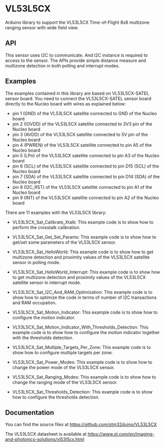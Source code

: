 # VL53L5CX
Arduino library to support the VL53L5CX Time-of-Flight 8x8 multizone ranging sensor with wide field view.

## API

This sensor uses I2C to communicate. And I2C instance is required to access to the sensor.
The APIs provide simple distance measure and multizone detection in both polling and interrupt modes.

## Examples

The examples contained in this library are based on VL53L5CX-SATEL sensor board. You need to connect the VL53L5CX-SATEL sensor board directly to the Nucleo board with wires as explained below:
- pin 1 (GND) of the VL53L5CX satellite connected to GND of the Nucleo board
- pin 2 (IOVDD) of the VL53L5CX satellite connected to 3V3 pin of the Nucleo board
- pin 3 (AVDD) of the VL53L5CX satellite connected to 5V pin of the Nucleo board
- pin 4 (PWREN) of the VL53L5CX satellite connected to pin A5 of the Nucleo board
- pin 5 (LPn) of the VL53L5CX satellite connected to pin A3 of the Nucleo board
- pin 6 (SCL) of the VL53L5CX satellite connected to pin D15 (SCL) of the Nucleo board
- pin 7 (SDA) of the VL53L5CX satellite connected to pin D14 (SDA) of the Nucleo board
- pin 8 (I2C_RST) of the VL53L5CX satellite connected to pin A1 of the Nucleo board
- pin 9 (INT) of the VL53L5CX satellite connected to pin A2 of the Nucleo board 

There are 11 examples with the VL53L5CX library:

* VL53L5CX_Sat_Calibrate_Xtalk: This example code is to show how to perform the crosstalk calibration.

* VL53L5CX_Sat_Get_Set_Params: This example code is to show how to get/set some parameters of the 
  VL53L5CX sensor.

* VL53L5CX_Sat_HelloWorld: This example code is to show how to get multizone detection and proximity
  values of the VL53L5CX satellite sensor in polling mode.

* VL53L5CX_Sat_HelloWorld_Interrupt: This example code is to show how to get multizone detection and proximity
  values of the VL53L5CX satellite sensor in interrupt mode.

* VL53L5CX_Sat_I2C_And_RAM_Optimization: This example code is to show how to optimize the code in terms of 
  number of I2C transactions and RAM occupation.

* VL53L5CX_Sat_Motion_Indicator: This example code is to show how to configure the motion indicator.

* VL53L5CX_Sat_Motion_Indicator_With_Thresholds_Detection: This example code is to show how to configure 
  the motion indicator together with the thresholds detection.
  
* VL53L5CX_Sat_Multiple_Targets_Per_Zone: This example code is to show how to configure multiple targets 
  per zone.

* VL53L5CX_Sat_Power_Modes: This example code is to show how to change the power mode of the VL53L5CX 
  sensor.

* VL53L5CX_Sat_Ranging_Modes: This example code is to show how to change the ranging mode of the VL53L5CX 
  sensor.

* VL53L5CX_Sat_Thresholds_Detection: This example code is to show how to configure the thresholds 
  detection.

## Documentation

You can find the source files at
https://github.com/stm32duino/VL53L5CX

The VL53L5CX datasheet is available at
https://www.st.com/en/imaging-and-photonics-solutions/vl53l5cx.html
